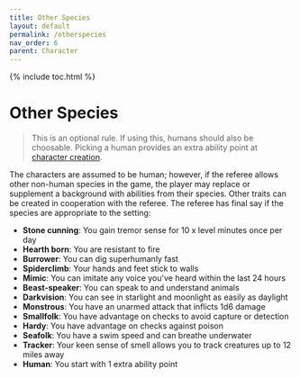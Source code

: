 ```yaml
---
title: Other Species
layout: default
permalink: /otherspecies
nav_order: 6
parent: Character
---
```

{% include toc.html %}

# Other Species 

> This is an optional rule. If using this, humans should also be choosable. Picking a human provides an extra ability point at [character creation](charactercreation). 

The characters are assumed to be human; however, if the referee allows other non-human species in the game, the player may replace or supplement a background with abilities from their species. Other traits can be created in cooperation with the referee. The referee has final say if the species are appropriate to the setting: 

- **Stone cunning**: You gain tremor sense for 10 x level minutes once per day
- **Hearth born**: You are resistant to fire
- **Burrower**: You can dig superhumanly fast
- **Spiderclimb**: Your hands and feet stick to walls
- **Mimic**: You can imitate any voice you've heard within the last 24 hours
- **Beast-speaker**: You can speak to and understand animals
- **Darkvision**: You can see in starlight and moonlight as easily as daylight
- **Monstrous**: You have an unarmed attack that inflicts 1d6 damage
- **Smallfolk**: You have advantage on checks to avoid capture or detection
- **Hardy**: You have advantage on checks against poison
- **Seafolk**: You have a swim speed and can breathe underwater
- **Tracker**: Your keen sense of smell allows you to track creatures up to 12 miles away
- **Human**: You start with 1 extra ability point